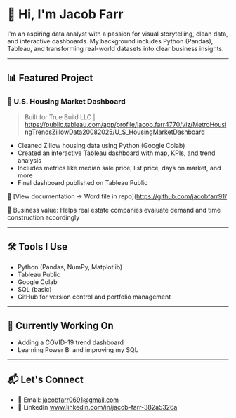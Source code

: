 # 👋 Hi, I'm Jacob Farr

I'm an aspiring data analyst with a passion for visual storytelling, clean data, and interactive dashboards. My background includes Python (Pandas), Tableau, and transforming real-world datasets into clear business insights.

---

## 📊 Featured Project

### 🏡 U.S. Housing Market Dashboard  
> Built for True Build LLC | https://public.tableau.com/app/profile/jacob.farr4770/viz/MetroHousingTrendsZillowData20082025/U_S_HousingMarketDashboard
- Cleaned Zillow housing data using Python (Google Colab)
- Created an interactive Tableau dashboard with map, KPIs, and trend analysis
- Includes metrics like median sale price, list price, days on market, and more
- Final dashboard published on Tableau Public

📄 [View documentation → Word file in repo](https://github.com/jacobfarr91/

🧠 Business value: Helps real estate companies evaluate demand and time construction accordingly

---

## 🛠 Tools I Use

- Python (Pandas, NumPy, Matplotlib)
- Tableau Public
- Google Colab
- SQL (basic)
- GitHub for version control and portfolio management

---

## 🌱 Currently Working On

- Adding a COVID-19 trend dashboard
- Learning Power BI and improving my SQL

---

## 📬 Let's Connect

- 📧 Email: jacobfarr0691@gmail.com
- 🔗 LinkedIn www.linkedin.com/in/jacob-farr-382a5326a
